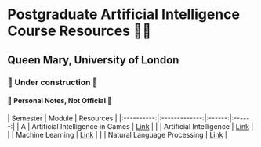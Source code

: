# Postgraduate Artificial Intelligence Course Resources 👷‍♂️

## Queen Mary, University of London

### 🚧 Under construction 🚧

#### 🚫 Personal Notes, Not Official 🚫

| Semester   |      Module      |  Resources | 
|:----------:|:-------------:|:------:|:------:|
| A |  Artificial Intelligence in Games | [Link](https://github.com/mughees-asif/postgraduate-artificial-intelligence/tree/master/Semester%20A/Artificial%20Intelligence%20in%20Games/) | 
|  |    Artificial Intelligence    | [Link](https://github.com/mughees-asif/postgraduate-artificial-intelligence/tree/master/Semester%20A/Artificial%20Intelligence/) | 
|  | Machine Learning | [Link](https://github.com/mughees-asif/postgraduate-artificial-intelligence/tree/master/Semester%20A/Machine%20Learning/) | 
|  | Natural Language Processing | [Link](https://github.com/mughees-asif/postgraduate-artificial-intelligence/tree/master/Semester%20A/Natural%20Language%20Processing/) | 